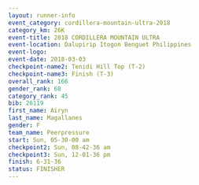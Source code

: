 ```yaml
---
layout: runner-info 
event_category: cordillera-mountain-ultra-2018 
category_km: 26K 
event-title: 2018 CORDILLERA MOUNTAIN ULTRA 
event-location: Dalupirip Itogon Benguet Philippines 
event-logo: 
event-date: 2018-03-03 
checkpoint-name2: Tenidi Hill Top (T-2) 
checkpoint-name3: Finish (T-3) 
overall_rank: 166
gender_rank: 68
category_rank: 45
bib: 26119
first_name: Airyn
last_name: Magallanes
gender: F
team_name: Peerpressure
start: Sun, 05-30-00 am
checkpoint2: Sun, 08-42-36 am
checkpoint3: Sun, 12-01-36 pm
finish: 6-31-36
status: FINISHER
---
```


